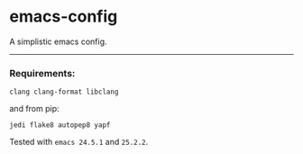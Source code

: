 # emacs-config
A simplistic emacs config.

---

### Requirements:


```
clang clang-format libclang
```

and from pip:

```
jedi flake8 autopep8 yapf
```


Tested with ```emacs 24.5.1``` and ```25.2.2```.
